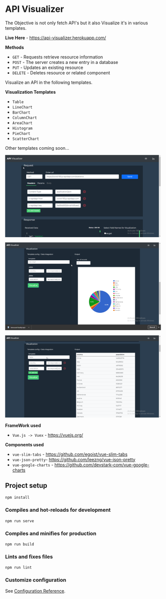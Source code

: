 # API Visualizer

The Objective is not only fetch API's but it also Visualize it's in various templates.

**Live Here** - https://api-visualizer.herokuapp.com/


**Methods**

- `GET` - Requests retrieve resource information
- `POST` - The server creates a new entry in a database
- `PUT` - Updates an existing resource
- `DELETE` - Deletes resource or related component

Visualize an API in the following templates.

**Visualization Templates**

- `Table`
- `LineChart`
- `BarChart` 
- `ColumnChart`
- `AreaChart`
- `Histogram`
- `PieChart`
- `ScatterChart`

Other templates coming soon...

![alt text](https://raw.githubusercontent.com/dhruv-suthar/API-Visualizer/master/src/assets/1.png)

![alt text](https://raw.githubusercontent.com/dhruv-suthar/API-Visualizer/master/src/assets/4.png)

![alt text](https://raw.githubusercontent.com/dhruv-suthar/API-Visualizer/master/src/assets/5.png)

**FrameWork used**

- `Vue.js -> Vuex` - https://vuejs.org/

**Components used**

- `vue-slim-tabs` - https://github.com/egoist/vue-slim-tabs
- `vue-json-pretty`- https://github.com/leezng/vue-json-pretty
- `vue-google-charts` - https://github.com/devstark-com/vue-google-charts


## Project setup
```
npm install
```

### Compiles and hot-reloads for development
```
npm run serve
```

### Compiles and minifies for production
```
npm run build
```

### Lints and fixes files
```
npm run lint
```

### Customize configuration
See [Configuration Reference](https://cli.vuejs.org/config/).
